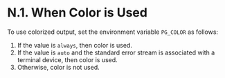 # N.1. When Color is Used

To use colorized output, set the environment variable `PG_COLOR` as follows:

1. If the value is `always`, then color is used.
2. If the value is `auto` and the standard error stream is associated with a terminal device, then color is used.
3. Otherwise, color is not used.

